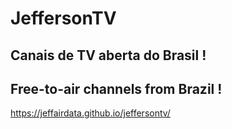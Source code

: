 # JeffersonTV
## Canais de TV aberta do Brasil !
## Free-to-air channels from Brazil !
https://jeffairdata.github.io/jeffersontv/
